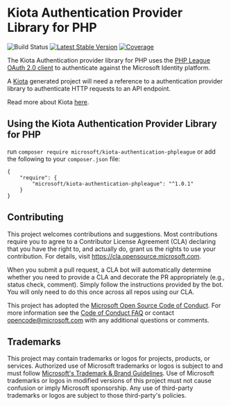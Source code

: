 # Kiota Authentication Provider Library for PHP

![Build Status](https://github.com/microsoft/kiota-authentication-phpleague-php/actions/workflows/pr-validation.yml/badge.svg)
[![Latest Stable Version](https://poser.pugx.org/microsoft/kiota-authentication-phpleague/version)](https://packagist.org/packages/microsoft/kiota-authentication-phpleague)
[![Coverage](https://sonarcloud.io/api/project_badges/measure?project=microsoft_kiota-authentication-phpleague-php&metric=coverage)](https://sonarcloud.io/dashboard?id=microsoft_kiota-authentication-phpleague-php)

The Kiota Authentication provider library for PHP uses the [PHP League OAuth 2.0 client](https://oauth2-client.thephpleague.com/) to authenticate against the Microsoft Identity platform.

A [Kiota](https://github.com/microsoft/kiota) generated project will need a reference to a authentication provider library to authenticate HTTP requests to an API endpoint.

Read more about Kiota [here](https://github.com/microsoft/kiota/blob/main/README.md).


## Using the Kiota Authentication Provider Library for PHP

run `composer require microsoft/kiota-authentication-phpleague` or add the following to your `composer.json` file:

```Shell
{
    "require": {
        "microsoft/kiota-authentication-phpleague": "^1.0.1"
    }
}
```
## Contributing

This project welcomes contributions and suggestions.  Most contributions require you to agree to a
Contributor License Agreement (CLA) declaring that you have the right to, and actually do, grant us
the rights to use your contribution. For details, visit https://cla.opensource.microsoft.com.

When you submit a pull request, a CLA bot will automatically determine whether you need to provide
a CLA and decorate the PR appropriately (e.g., status check, comment). Simply follow the instructions
provided by the bot. You will only need to do this once across all repos using our CLA.

This project has adopted the [Microsoft Open Source Code of Conduct](https://opensource.microsoft.com/codeofconduct/).
For more information see the [Code of Conduct FAQ](https://opensource.microsoft.com/codeofconduct/faq/) or
contact [opencode@microsoft.com](mailto:opencode@microsoft.com) with any additional questions or comments.

## Trademarks

This project may contain trademarks or logos for projects, products, or services. Authorized use of Microsoft
trademarks or logos is subject to and must follow
[Microsoft's Trademark & Brand Guidelines](https://www.microsoft.com/en-us/legal/intellectualproperty/trademarks/usage/general).
Use of Microsoft trademarks or logos in modified versions of this project must not cause confusion or imply Microsoft sponsorship.
Any use of third-party trademarks or logos are subject to those third-party's policies.
